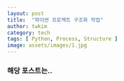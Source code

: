 ```yaml
---
layout: post
title:  "파이썬 프로젝트 구조화 작업"
author: twkim
category: tech
tags: [ Python, Process, Structure ]
image: assets/images/1.jpg
---
```


### 해당 포스트는..
> 
